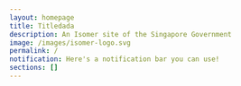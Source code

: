 ```yaml
---
layout: homepage
title: Titledada
description: An Isomer site of the Singapore Government
image: /images/isomer-logo.svg
permalink: /
notification: Here's a notification bar you can use!
sections: []
---
```

